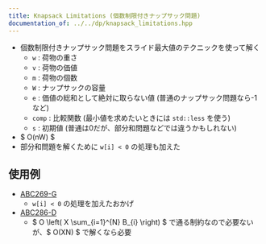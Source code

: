 ```yaml
---
title: Knapsack Limitations (個数制限付きナップサック問題)
documentation_of: ../../dp/knapsack_limitations.hpp
---
```


- 個数制限付きナップサック問題をスライド最大値のテクニックを使って解く
    - `w` : 荷物の重さ
    - `v` : 荷物の価値
    - `m` : 荷物の個数
    - `W` : ナップサックの容量
    - `e` : 価値の総和として絶対に取らない値 (普通のナップサック問題なら-1など)
    - `comp` : 比較関数 (最小値を求めたいときには `std::less` を使う)
    - `s` : 初期値 (普通は0だが、部分和問題などでは違うかもしれない)
- $ O(nW) $
- 部分和問題を解くために `w[i] < 0` の処理も加えた

## 使用例
- [ABC269-G](https://atcoder.jp/contests/abc269/submissions/35003309)
    - `w[i] < 0` の処理を加えたおかげ
- [ABC286-D](https://atcoder.jp/contests/abc286/submissions/38232340)
    - $ O \left( X \sum_{i=1}^{N} B_{i} \right) $ で通る制約なので必要ないが、$ O(XN) $ で解くなら必要


